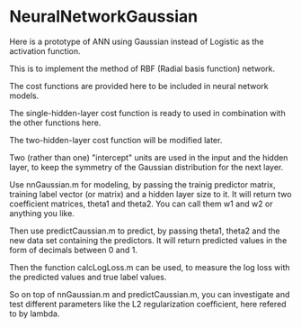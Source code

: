 # NeuralNetworkGaussian
Here is a prototype of ANN using Gaussian instead of Logistic as the activation function.

This is to implement the method of RBF (Radial basis function) network.

The cost functions are provided here to be included in neural network models.

The single-hidden-layer cost function is ready to used in combination with the other functions here.

The two-hidden-layer cost function will be modified later.

Two (rather than one) "intercept" units are used in the input and the hidden layer, to keep the symmetry of the Gaussian distribution for the next layer.

Use nnGaussian.m for modeling, by passing the trainig predictor matrix, training label vector (or matrix) and a hidden layer size to it. It will return two coefficient matrices, theta1 and theta2. You can call them w1 and w2 or anything you like.

Then use predictCaussian.m to predict, by passing theta1, theta2 and the new data set containing the predictors. It will return predicted values in the form of decimals between 0 and 1.

Then the function calcLogLoss.m can be used, to measure the log loss with the predicted values and true label values.

So on top of nnGaussian.m and predictCaussian.m, you can investigate and test different parameters like the L2 regularization coefficient, here refered to by lambda.

